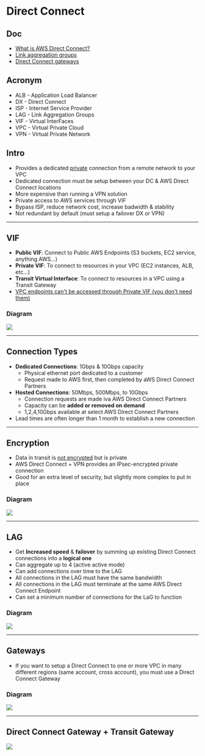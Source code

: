 # Direct Connect

## Doc
* [What is AWS Direct Connect?](https://docs.aws.amazon.com/directconnect/latest/UserGuide/Welcome.html)
* [Link aggregation groups](https://docs.aws.amazon.com/directconnect/latest/UserGuide/lags.html)
* [Direct Connect gateways](https://docs.aws.amazon.com/directconnect/latest/UserGuide/direct-connect-gateways-intro.html)

## Acronym
* ALB - Application Load Balancer
* DX - Direct Connect
* ISP - Internet Service Provider
* LAG - Link Aggregation Groups
* VIF - Virtual InterFaces
* VPC - Virtual Private Cloud
* VPN - Virtual Private Network


## Intro
* Provides a dedicated <ins>private</ins> connection from a remote network to your VPC
* Dedicated connection must be setup between your DC & AWS Direct Connect locations
* More expensive than running a VPN solution
* Private access to AWS services through VIF
* Bypass ISP, reduce network cost, increase badwidth & stability
* Not redundant by default (must setup a failover DX or VPN)

---

## VIF
* **Public VIF**: Connect to Public AWS Endpoints (S3 buckets, EC2 service, anything AWS...)
* **Private VIF**: To connect to resources in your VPC (EC2 instances, ALB, etc...)
* **Transit Virtual Interface**: To connect to resources in a VPC using a Transit Gateway
* <ins>VPC endpoints can't be accessed through Private VIF (you don't need them)</in>

### Diagram
[<img src="https://i.imgur.com/6JtNlwA.png">](https://i.imgur.com/6JtNlwA.png)

---

## Connection Types
* **Dedicated Connections**: 1Gbps & 10Gbps capacity
  * Physical ethernet port dedicated to a customer
  * Request made to AWS first, then completed by aWS Direct Connect Partners
* **Hosted Connections**: 50Mbps, 500Mbps, to 10Gbps
  * Connection requests are made iva AWS Direct Connect Partners
  * Capacity can be **added or removed on demand**
  * 1,2,4,10Gbps available at select AWS Direct Connect Partners
* Lead times are often longer than 1 month to establish a new connection

---

## Encryption
* Data in transit is <ins>not encrypted</ins> but is private
* AWS Direct Connect + VPN provides an IPsec-encrypted private connection
* Good for an extra level of security, but slightly more complex to put in place

### Diagram
[<img src="https://i.imgur.com/BQHQ339.png">](https://i.imgur.com/BQHQ339.png)

---

## LAG
* Get **Increased speed** & **failover** by summing up existing Direct Connect connections into a **logical one**
* Can aggregate up to 4 (active active mode)
* Can add connections over time to the LAG
* All connections in the LAG must have the same bandwidth
* All connections in the LAG must terminate at the same AWS Direct Connect Endpoint
* Can set a minimum number of connections for the LaG to function

### Diagram
[<img src="https://i.imgur.com/8UkaASw.png">](https://i.imgur.com/8UkaASw.png)

---

## Gateways
* If you want to setup a Direct Connect to one or more VPC in many different regions (same account, cross account), you must use a Direct Connect Gateway

### Diagram
[<img src="https://i.imgur.com/C6iOLll.png">](https://i.imgur.com/C6iOLll.png)


---

## Direct Connect Gateway + Transit Gateway
[<img src="https://i.imgur.com/EOrS5sU.png">](https://i.imgur.com/EOrS5sU.png)
